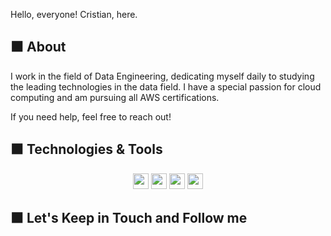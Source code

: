 Hello, everyone! Cristian, here.

⬛ About
----------------------------
I work in the field of Data Engineering, dedicating myself daily to studying the leading technologies in the data field. I have a special passion for cloud computing and am pursuing all AWS certifications.

If you need help, feel free to reach out!

⬛ Technologies & Tools
----------------------------
<p align="center">

<img src="https://img.shields.io/badge/-GitHub-181717?style=flat-square&logo=github" height="25"/>
<img src="https://img.shields.io/badge/dotnet-net%23239120.svg?color=5C2D91&style=for-the-badge&logo=.net&logoColor=white" height="25"/>
<img src="https://img.shields.io/badge/Microsoft%20Azure-0089D6?logo=microsoft-azure&logoColor=white&style=for-the-badge" height="25"/>
<img src="https://img.shields.io/badge/c%23%20-%23239120.svg?&style=for-the-badge&logo=c-sharp&logoColor=white" height="25"/>

</p>

⬛ Let's Keep in Touch and Follow me
-----------------------------

